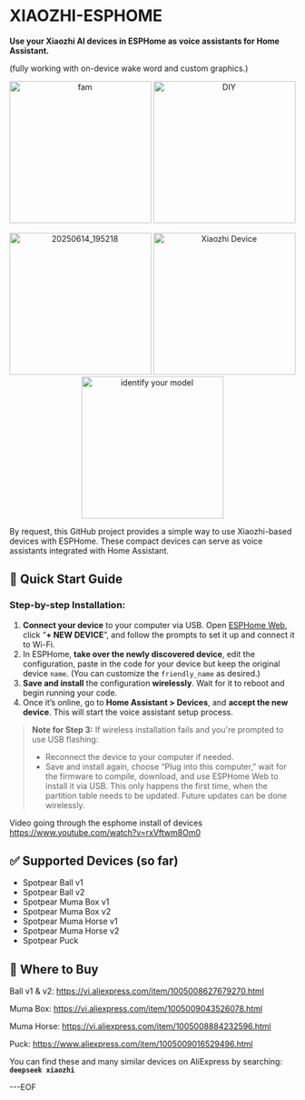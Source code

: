 
# XIAOZHI-ESPHOME

**Use your Xiaozhi AI devices in ESPHome as voice assistants for Home Assistant.**

(fully working with on-device wake word and custom graphics.)

<p align="center">
  <img src="https://github.com/user-attachments/assets/958a2d99-5752-481b-be1e-d9ad797e6e33" alt="fam" width="250"/>
  <img src="https://github.com/user-attachments/assets/931189c1-d7eb-444c-b6be-e83a17111abc" alt="DIY" width="250"/>
</p>
<p align="center">
  <img src="https://github.com/user-attachments/assets/5d364985-a4ce-4b49-bf03-af7ce22bbc35" alt="20250614_195218" width="250"/>
  <img src="https://github.com/user-attachments/assets/8e66a3d6-527b-4047-9f0c-fb7c9cb2490f" alt="Xiaozhi Device" width="250"/>
  <img src="https://github.com/user-attachments/assets/4aa49b9e-ab2c-4949-aefc-9d51ecf6ac40" alt="identify your model" width="250"/>
</p>



By request, this GitHub project provides a simple way to use Xiaozhi-based devices with ESPHome. These compact devices can serve as voice assistants integrated with Home Assistant.

## 🚀 Quick Start Guide

### Step-by-step Installation:

1. **Connect your device** to your computer via USB. Open [ESPHome Web](https://web.esphome.io), click “**+ NEW DEVICE**”, and follow the prompts to set it up and connect it to Wi-Fi.
2. In ESPHome, **take over the newly discovered device**, edit the configuration, paste in the code for your device but keep the original device `name`. (You can customize the `friendly_name` as desired.)
3. **Save and install** the configuration **wirelessly**. Wait for it to reboot and begin running your code.
4. Once it’s online, go to **Home Assistant > Devices**, and **accept the new device**. This will start the voice assistant setup process.

> **Note for Step 3:**
> If wireless installation fails and you're prompted to use USB flashing:
>
> * Reconnect the device to your computer if needed.
> * Save and install again, choose “Plug into this computer,” wait for the firmware to compile, download, and use ESPHome Web to install it via USB.
>   This only happens the first time, when the partition table needs to be updated. Future updates can be done wirelessly.

Video going through the esphome install of devices
https://www.youtube.com/watch?v=rxVftwm8Om0

## ✅ Supported Devices (so far)

* Spotpear Ball v1
* Spotpear Ball v2
* Spotpear Muma Box v1
* Spotpear Muma Box v2
* Spotpear Muma Horse v1
* Spotpear Muma Horse v2
* Spotpear Puck

## 🛒 Where to Buy

Ball v1 & v2: https://vi.aliexpress.com/item/1005008627679270.html

Muma Box: https://vi.aliexpress.com/item/1005009043526078.html

Muma Horse: https://vi.aliexpress.com/item/1005008884232596.html

Puck: https://www.aliexpress.com/item/1005009016529496.html

You can find these and many similar devices on AliExpress by searching:
**`deepseek xiaozhi`**

---EOF

